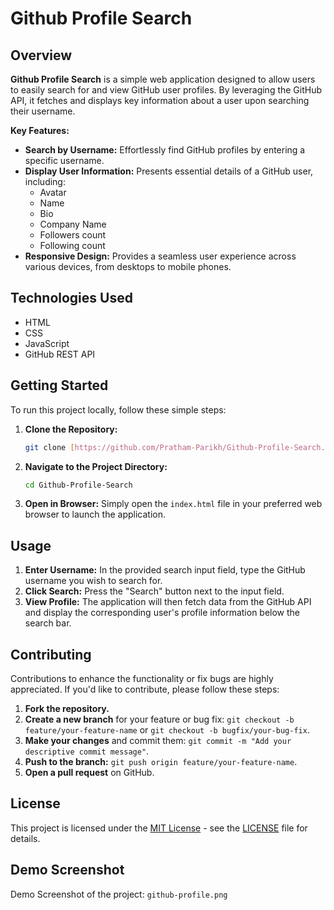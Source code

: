# Github Profile Search

## Overview

**Github Profile Search** is a simple web application designed to allow users to easily search for and view GitHub user profiles. By leveraging the GitHub API, it fetches and displays key information about a user upon searching their username.

**Key Features:**

* **Search by Username:** Effortlessly find GitHub profiles by entering a specific username.
* **Display User Information:** Presents essential details of a GitHub user, including:
    * Avatar
    * Name
    * Bio
    * Company Name
    * Followers count
    * Following count
* **Responsive Design:** Provides a seamless user experience across various devices, from desktops to mobile phones.

## Technologies Used

* HTML
* CSS
* JavaScript
* GitHub REST API

## Getting Started

To run this project locally, follow these simple steps:

1.  **Clone the Repository:**
    ```bash
    git clone [https://github.com/Pratham-Parikh/Github-Profile-Search.git](https://github.com/Pratham-Parikh/Github-Profile-Search.git)
    ```

2.  **Navigate to the Project Directory:**
    ```bash
    cd Github-Profile-Search
    ```

3.  **Open in Browser:** Simply open the `index.html` file in your preferred web browser to launch the application.

## Usage

1.  **Enter Username:** In the provided search input field, type the GitHub username you wish to search for.
2.  **Click Search:** Press the "Search" button next to the input field.
3.  **View Profile:** The application will then fetch data from the GitHub API and display the corresponding user's profile information below the search bar.

## Contributing

Contributions to enhance the functionality or fix bugs are highly appreciated. If you'd like to contribute, please follow these steps:

1.  **Fork the repository.**
2.  **Create a new branch** for your feature or bug fix: `git checkout -b feature/your-feature-name` or `git checkout -b bugfix/your-bug-fix`.
3.  **Make your changes** and commit them: `git commit -m "Add your descriptive commit message"`.
4.  **Push to the branch:** `git push origin feature/your-feature-name`.
5.  **Open a pull request** on GitHub.

## License

This project is licensed under the [MIT License](LICENSE) - see the [LICENSE](LICENSE) file for details.

## Demo Screenshot
Demo Screenshot of the project:
`github-profile.png` 
